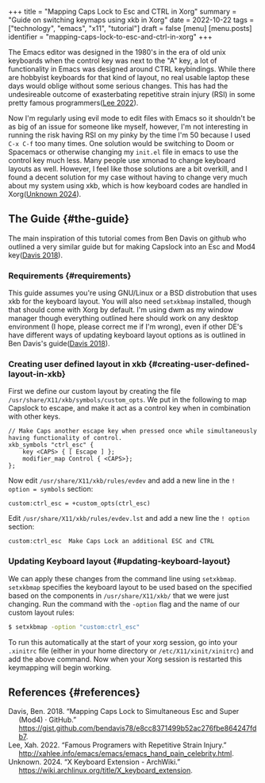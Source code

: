 +++
title = "Mapping Caps Lock to Esc and CTRL in Xorg"
summary = "Guide on switching keymaps using xkb in Xorg"
date = 2022-10-22
tags = ["technology", "emacs", "x11", "tutorial"]
draft = false
[menu]
  [menu.posts]
    identifier = "mapping-caps-lock-to-esc-and-ctrl-in-xorg"
+++

The Emacs editor was designed in the 1980's in the era of old unix keyboards when the control key was next to the "A" key, a lot of functionality in Emacs was designed around CTRL keybindings. While there are hobbyist keyboards for that kind of layout, no real usable laptop these days would oblige without some serious changes. This has had the undesireable outcome of exasterbating repetitive strain injury (RSI) in some pretty famous programmers(<a href="#citeproc_bib_item_2">Lee 2022</a>).

Now I'm regularly using evil mode to edit files with Emacs so it shouldn't be as big of an issue for someone like myself, however, I'm not interesting in running the risk having RSI on my pinky by the time I'm 50 because I used `C-x C-f` too many times. One solution would be switching to Doom or Spacemacs or otherwise changing my `init.el` file in emacs to use the control key much less. Many people use xmonad to change keyboard layouts as well. However, I feel like those solutions are a bit overkill, and I found a decent solution for my case without having to change very much about my system using xkb, which is how keyboard codes are handled in Xorg(<a href="#citeproc_bib_item_3">Unknown 2024</a>).


## The Guide {#the-guide}

The main inspiration of this tutorial comes from Ben Davis on github who outlined a very similar guide but for making Capslock into an Esc and Mod4 key(<a href="#citeproc_bib_item_1">Davis 2018</a>).


### Requirements {#requirements}

This guide assumes you're using GNU/Linux or a BSD distrobution that uses xkb for the keyboard layout. You will also need `setxkbmap` installed, though that should come with Xorg by default. I'm using dwm as my window manager though everything outlined here should work on any desktop environment (I hope, please correct me if I'm wrong), even if other DE's have different ways of updating keyboard layout options as is outlined in Ben Davis's guide(<a href="#citeproc_bib_item_1">Davis 2018</a>).


### Creating user defined layout in xkb {#creating-user-defined-layout-in-xkb}

First we define our custom layout by creating the file `/usr/share/X11/xkb/symbols/custom_opts`. We put in the following to map Capslock to escape, and make it act as a control key when in combination with other keys.

```nil
// Make Caps another escape key when pressed once while simultaneously having functionality of control.
xkb_symbols "ctrl_esc" {
    key <CAPS> { [ Escape ] };
    modifier_map Control { <CAPS>};
};
```

Now edit `/usr/share/X11/xkb/rules/evdev` and add a new line in the `! option = symbols` section:

```nil
custom:ctrl_esc = +custom_opts(ctrl_esc)
```

Edit `/usr/share/X11/xkb/rules/evdev.lst` and add a new line the `! option` section:

```nil
custom:ctrl_esc  Make Caps Lock an additional ESC and CTRL
```


### Updating Keyboard layout {#updating-keyboard-layout}

We can apply these changes from the command line using `setxkbmap`. `setxkbmap` specifies the keyboard layout to be used based on the specified based on the components in `/usr/share/X11/xkb/` that we were just changing. Run the command with the `-option` flag and the name of our custom layout rules:

```sh
$ setxkbmap -option "custom:ctrl_esc"
```

To run this automatically at the start of your xorg session, go into your `.xinitrc` file (either in your home directory or `/etc/X11/xinit/xinitrc`) and add the above command. Now when your Xorg session is restarted this keymapping will begin working.


## References {#references}

<style>.csl-entry{text-indent: -1.5em; margin-left: 1.5em;}</style><div class="csl-bib-body">
  <div class="csl-entry"><a id="citeproc_bib_item_1"></a>Davis, Ben. 2018. “Mapping Caps Lock to Simultaneous Esc and Super (Mod4) · GitHub.” <a href="https://gist.github.com/bendavis78/e8cc8371499b52ac276fbe864247fdb7">https://gist.github.com/bendavis78/e8cc8371499b52ac276fbe864247fdb7</a>.</div>
  <div class="csl-entry"><a id="citeproc_bib_item_2"></a>Lee, Xah. 2022. “Famous Programers with Repetitive Strain Injury.” <a href="http://xahlee.info/emacs/emacs/emacs_hand_pain_celebrity.html">http://xahlee.info/emacs/emacs/emacs_hand_pain_celebrity.html</a>.</div>
  <div class="csl-entry"><a id="citeproc_bib_item_3"></a>Unknown. 2024. “X Keyboard Extension - ArchWiki.” <a href="https://wiki.archlinux.org/title/X_keyboard_extension">https://wiki.archlinux.org/title/X_keyboard_extension</a>.</div>
</div>
